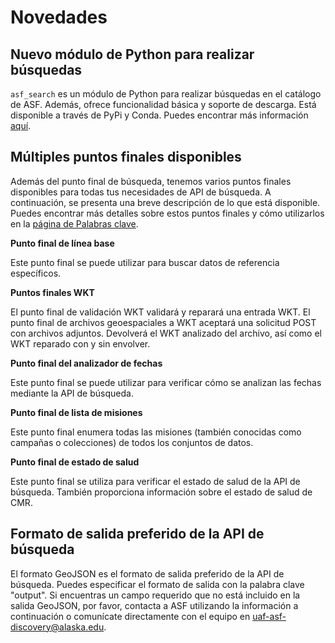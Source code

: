 # Novedades

## Nuevo módulo de Python para realizar búsquedas
`asf_search` es un módulo de Python para realizar búsquedas en el catálogo de ASF. Además, ofrece funcionalidad básica y soporte de descarga. Está disponible a través de PyPi y Conda. Puedes encontrar más información [aquí](/asf_search/basics).

## Múltiples puntos finales disponibles

Además del punto final de búsqueda, tenemos varios puntos finales disponibles para todas tus necesidades de API de búsqueda. A continuación, se presenta una breve descripción de lo que está disponible. Puedes encontrar más detalles sobre estos puntos finales y cómo utilizarlos en la [página de Palabras clave](/api/keywords).

**Punto final de línea base**

Este punto final se puede utilizar para buscar datos de referencia específicos.

**Puntos finales WKT**

El punto final de validación WKT validará y reparará una entrada WKT. El punto final de archivos geoespaciales a WKT aceptará una solicitud POST con archivos adjuntos. Devolverá el WKT analizado del archivo, así como el WKT reparado con y sin envolver.

**Punto final del analizador de fechas**

Este punto final se puede utilizar para verificar cómo se analizan las fechas mediante la API de búsqueda.

**Punto final de lista de misiones**

Este punto final enumera todas las misiones (también conocidas como campañas o colecciones) de todos los conjuntos de datos.

**Punto final de estado de salud**

Este punto final se utiliza para verificar el estado de salud de la API de búsqueda. También proporciona información sobre el estado de salud de CMR.

## Formato de salida preferido de la API de búsqueda

El formato GeoJSON es el formato de salida preferido de la API de búsqueda. Puedes especificar el formato de salida con la palabra clave "output". Si encuentras un campo requerido que no está incluido en la salida GeoJSON, por favor, contacta a ASF utilizando la información a continuación o comunícate directamente con el equipo en <uaf-asf-discovery@alaska.edu>.
